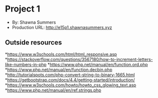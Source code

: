  # Project 1
+ By: Shawna Summers
+ Production URL: <http://e15p1.shawnasummers.xyz>

## Outside resources
*https://www.w3schools.com/html/html_responsive.asp
*https://stackoverflow.com/questions/3567180/how-to-increment-letters-like-numbers-in-php
*https://www.php.net/manual/en/function.ord.php
*https://www.php.net/manual/en/function.decbin.php
*http://tutorialspots.com/php-convert-string-to-binary-1665.html
*https://getbootstrap.com/docs/4.4/getting-started/introduction/
*https://www.w3schools.com/howto/howto_css_glowing_text.asp
*https://www.php.net/manual/en/ref.strings.php


